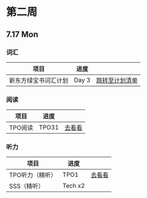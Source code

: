 # 第二周



## 7.17 Mon

### 词汇

| 项目                 | 进度  |                                                              |
| -------------------- | ----- | ------------------------------------------------------------ |
| 新东方绿宝书词汇计划 | Day 3 | [跳转至计划清单](https://zhu-shatong.github.io/TOEFL-Experience/词汇/绿宝书计划/#_2) |

### 阅读

| 项目    | 进度  |                                                              |
| ------- | ----- | ------------------------------------------------------------ |
| TPO阅读 | TPO31 | [去看看](https://zhu-shatong.github.io/TOEFL-Experience/阅读/TPO31/) |

### 听力

| 项目            | 进度    |                                                              |
| --------------- | ------- | ------------------------------------------------------------ |
| TPO听力（精听） | TPO1    | [去看看](https://zhu-shatong.github.io/TOEFL-Experience/听力/TPO1/) |
| SSS（精听）     | Tech x2 |                                                              |
